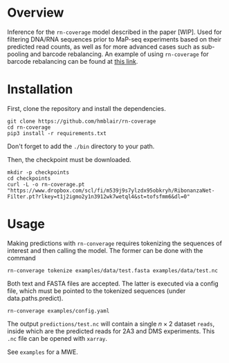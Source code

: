 # Overview

Inference for the `rn-coverage` model described in the paper \[WIP\]. Used for filtering DNA/RNA sequences prior to MaP-seq experiments based on their predicted read counts, as well as for more advanced cases such as sub-pooling and barcode rebalancing. An example of using `rn-coverage` for barcode rebalancing can be found at [this link](https://drive.google.com/drive/folders/1su8oOGtnxpzIJm9vHg5tydZrnm9gQwJs?usp=drive_link).

# Installation

First, clone the repository and install the dependencies.
```
git clone https://github.com/hmblair/rn-coverage
cd rn-coverage
pip3 install -r requirements.txt
```
Don't forget to add the `./bin` directory to your path.

Then, the checkpoint must be downloaded.
```
mkdir -p checkpoints
cd checkpoints
curl -L -o rn-coverage.pt "https://www.dropbox.com/scl/fi/m539j9s7ylzdx95obkryh/RibonanzaNet-Filter.pt?rlkey=t1j2igmo2y1n3912wk7wetql4&st=tofsfmm6&dl=0"
```

# Usage

Making predictions with `rn-converage` requires tokenizing the sequences of interest and then calling the model. The former can be done with the command
```
rn-converage tokenize examples/data/test.fasta examples/data/test.nc
```
Both text and FASTA files are accepted. The latter is executed via a config file, which must be pointed to the tokenized sequences (under data.paths.predict).
```
rn-converage examples/config.yaml
```
The output `predictions/test.nc` will contain a single $`n \times 2`$ dataset `reads`, inside which are the predicted reads for 2A3 and DMS experiments. This `.nc` file can be opened with `xarray`.

See `examples` for a MWE.

